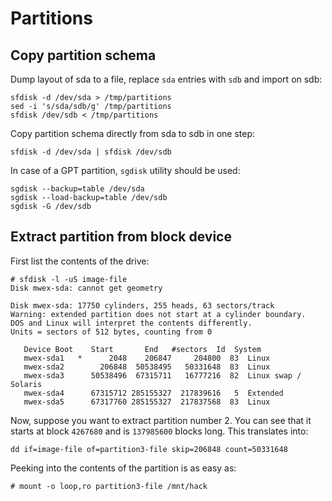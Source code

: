 # Partitions

## Copy partition schema

Dump layout of sda to a file, replace `sda` entries with `sdb` and
import on sdb:

```
sfdisk -d /dev/sda > /tmp/partitions
sed -i 's/sda/sdb/g' /tmp/partitions
sfdisk /dev/sdb < /tmp/partitions
```

Copy partition schema directly from sda to sdb in one step:

```
sfdisk -d /dev/sda | sfdisk /dev/sdb
```

In case of a GPT partition, `sgdisk` utility should be used:

```
sgdisk --backup=table /dev/sda
sgdisk --load-backup=table /dev/sdb
sgdisk -G /dev/sdb
```

## Extract partition from block device

First list the contents of the drive:
```
# sfdisk -l -uS image-file
Disk mwex-sda: cannot get geometry

Disk mwex-sda: 17750 cylinders, 255 heads, 63 sectors/track
Warning: extended partition does not start at a cylinder boundary.
DOS and Linux will interpret the contents differently.
Units = sectors of 512 bytes, counting from 0

   Device Boot    Start       End   #sectors  Id  System
   mwex-sda1   *      2048    206847     204800  83  Linux
   mwex-sda2        206848  50538495   50331648  83  Linux
   mwex-sda3      50538496  67315711   16777216  82  Linux swap / Solaris
   mwex-sda4      67315712 285155327  217839616   5  Extended
   mwex-sda5      67317760 285155327  217837568  83  Linux
```

Now, suppose you want to extract partition number 2. You can see that it
starts at block `4267680` and is `137985600` blocks long. This translates
into:

```
dd if=image-file of=partition3-file skip=206848 count=50331648
```

Peeking into the contents of the partition is as easy as:

```
# mount -o loop,ro partition3-file /mnt/hack
```
